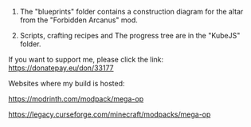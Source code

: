 1. The "blueprints" folder contains a construction diagram for the altar from the "Forbidden Arcanus" mod.

2. Scripts, crafting recipes and The progress tree are in the "KubeJS" folder.

If you want to support me, please click the link: https://donatepay.eu/don/33177

Websites where my build is hosted:

https://modrinth.com/modpack/mega-op

https://legacy.curseforge.com/minecraft/modpacks/mega-op
